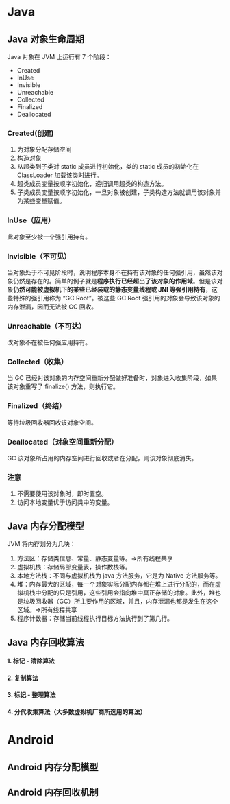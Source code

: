 # Java

## Java 对象生命周期

Java 对象在 JVM 上运行有 7 个阶段：

- Created
- InUse
- Invisible
- Unreachable
- Collected
- Finalized
- Deallocated

### Created(创建)

1. 为对象分配存储空间
2. 构造对象
3. 从超类到子类对 static 成员进行初始化，类的 static 成员的初始化在 ClassLoader 加载该类时进行。
4. 超类成员变量按顺序初始化，递归调用超类的构造方法。
5. 子类成员变量按顺序初始化，一旦对象被创建，子类构造方法就调用该对象并为某些变量赋值。

### InUse（应用）

此对象至少被一个强引用持有。

### Invisible（不可见）

当对象处于不可见阶段时，说明程序本身不在持有该对象的任何强引用，虽然该对象仍然是存在的。简单的例子就是**程序执行已经超出了该对象的作用域**。但是该对象**仍然可能被虚拟机下的某些已经装载的静态变量线程或 JNI 等强引用持有**，这些特殊的强引用称为 “GC Root”。被这些 GC Root 强引用的对象会导致该对象的内存泄漏，因而无法被 GC 回收。

### Unreachable（不可达）

改对象不在被任何强应用持有。

### Collected（收集）

当 GC 已经对该对象的内存空间重新分配做好准备时，对象进入收集阶段，如果该对象重写了 finalize() 方法，则执行它。

### Finalized（终结）

等待垃圾回收器回收该对象空间。

### Deallocated（对象空间重新分配）

GC 该对象所占用的内存空间进行回收或者在分配，则该对象彻底消失。

###  **注意**

1. 不需要使用该对象时，即时置空。
2. 访问本地变量优于访问类中的变量。

## Java 内存分配模型

JVM 将内存划分为几块：

1. 方法区：存储类信息、常量、静态变量等。=>所有线程共享
2. 虚拟机栈：存储局部变量表，操作数栈等。
3. 本地方法栈：不同与虚拟机栈为 java 方法服务，它是为 Native 方法服务等。
4. 堆：内存最大的区域，每一个对象实际分配内存都在堆上进行分配的，而在虚拟机栈中分配的只是引用，这些引用会指向堆中真正存储的对象。此外，堆也是垃圾回收器（GC）所主要作用的区域，并且，内存泄漏也都是发生在这个区域。=>所有线程共享
5. 程序计数器：存储当前线程执行目标方法执行到了第几行。

## Java 内存回收算法

#### 1. 标记 - 清除算法

#### 2. 复制算法

#### 3. 标记 - 整理算法

#### 4. 分代收集算法（大多数虚拟机厂商所选用的算法）

# Android 

## Android 内存分配模型

## Android 内存回收机制

